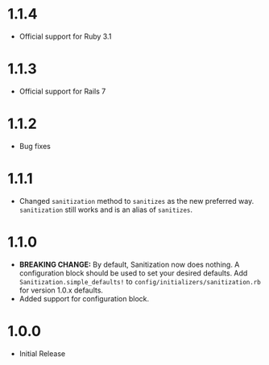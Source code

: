 # 1.1.4
* Official support for Ruby 3.1

# 1.1.3
* Official support for Rails 7

# 1.1.2
* Bug fixes

# 1.1.1
* Changed `sanitization` method to `sanitizes` as the new preferred way. `sanitization` still works and is an alias of `sanitizes`.

# 1.1.0
* **BREAKING CHANGE:** By default, Sanitization now does nothing. A configuration block should be used to set your desired defaults. Add `Sanitization.simple_defaults!` to `config/initializers/sanitization.rb` for version 1.0.x defaults.
* Added support for configuration block.


# 1.0.0
* Initial Release